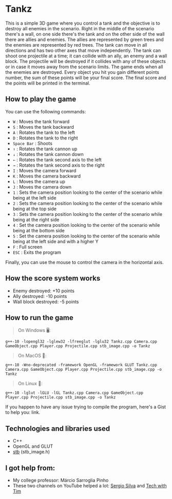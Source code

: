 # Tankz
This is a simple 3D game where you control a tank and the objective is to destroy all enemies in the scenario. Right in the middle of the scenario there's a wall, on one side there's the tank and on the other side of the wall there are allies and enemies. The allies are represented by green trees and the enemies are represented by red trees. The tank can move in all directions and has two other axes that move independently. The tank can shoot one projectile at a time; it can collide with an ally, an enemy and a wall block. The projectile will be destroyed if it collides with any of these objects or in case it moves away from the scenario limits. The game ends when all the enemies are destroyed. Every object you hit you gain different points number, the sum of these points will be your final score. The final score and the points will be printed in the terminal.

How to play the game
---

You can use the following commands:
* `W` : Moves the tank forward
* `S` : Moves the tank backward
* `A` : Rotates the tank to the left
* `D` : Rotates the tank to the right
* `Space Bar` : Shoots
* `↑` : Rotates the tank cannon up
* `↓` : Rotates the tank cannon down
* `←` : Rotates the tank second axis to the left
* `→` : Rotates the tank second axis to the right
* `I` : Moves the camera forward
* `K` : Moves the camera backward
* `L` : Moves the camera up
* `J` : Moves the camera down
* `1` : Sets the camera position looking to the center of the scenario while being at the left side
* `2` : Sets the camera position looking to the center of the scenario while being at the top side
* `3` : Sets the camera position looking to the center of the scenario while being at the right side
* `4` : Set the camera position looking to the center of the scenario while being at the bottom side
* `5` : Set the camera position looking to the center of the scenario while being at the left side and with a higher Y
* `F` : Full screen
* `ESC` : Exits the program

Finally, you can use the mouse to control the camera in the horizontal axis.

How the score system works
---

* Enemy destroyed: +10 points
* Ally destroyed: -10 points
* Wall block destroyed: -5 points

How to run the game
---

>On Windows 🖥:

```
g++-10 -lopengl32 -lglew32 -lfreeglut -lglu32 Tankz.cpp Camera.cpp GameObject.cpp Player.cpp Projectile.cpp stb_image.cpp -o Tankz
```

>On MacOS 🍎:

```
g++-10 -Wno-deprecated -framework OpenGL -framework GLUT Tankz.cpp Camera.cpp GameObject.cpp Player.cpp Projectile.cpp stb_image.cpp -o Tankz
```

>On Linux 🐧:

```
g++-10 -lglut -lGLU -lGL Tankz.cpp Camera.cpp GameObject.cpp Player.cpp Projectile.cpp stb_image.cpp -o Tankz
```

If you happen to have any issue trying to compile the program, here's a Gist to help you: link.

Technologies and libraries used
---
* C++
* OpenGL and GLUT
* [stb](https://github.com/nothings/stb) (stb_image.h)

I got help from:
---

* My college professor: Márcio Sarroglia Pinho
* These two channels on YouTube helped a lot: [Sergio Silva](https://www.youtube.com/channel/UCtaYud62YmszOEpGwkWVJPw) and [Tech with Tim](https://www.youtube.com/c/TechWithTim/featured)
